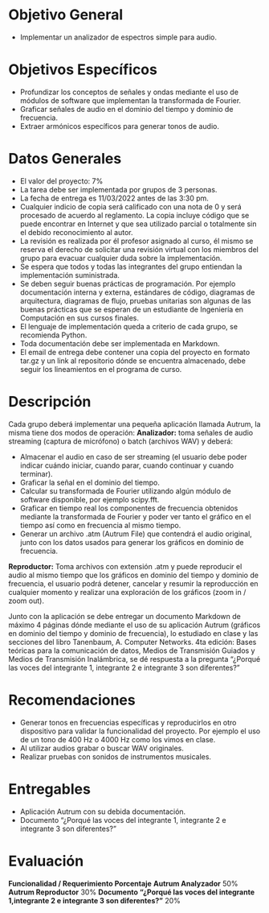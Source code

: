 # Objetivo General
* Implementar un analizador de espectros simple para audio.
# Objetivos Específicos
* Profundizar los conceptos de señales y ondas mediante el uso de módulos de software que implementan la transformada de Fourier.
* Graficar señales de audio en el dominio del tiempo y dominio de frecuencia.
* Extraer armónicos específicos para generar tonos de audio.
# Datos Generales
* El valor del proyecto: 7%
* La tarea debe ser implementada por grupos de 3 personas.
* La fecha de entrega es 11/03/2022 antes de las 3:30 pm.
* Cualquier indicio de copia será calificado con una nota de 0 y será procesado de acuerdo al reglamento. La copia incluye código que se puede encontrar en Internet y que sea utilizado parcial o totalmente sin el debido reconocimiento al autor.
* La revisión es realizada por él profesor asignado al curso, él mismo se reserva el derecho de solicitar una revisión virtual con los miembros del grupo para evacuar cualquier duda sobre la implementación.
* Se espera que todos y todas las integrantes del grupo entiendan la implementación suministrada.
* Se deben seguir buenas prácticas de programación. Por ejemplo documentación interna y externa, estándares de código, diagramas de arquitectura, diagramas de flujo, pruebas unitarias son algunas de las buenas prácticas que se esperan de un estudiante de Ingeniería en Computación en sus cursos finales.
* El lenguaje de implementación queda a criterio de cada grupo, se recomienda Python.
* Toda documentación debe ser implementada en Markdown.
* El email de entrega debe contener una copia del proyecto en formato tar.gz y un link al repositorio dónde se encuentra almacenado, debe seguir los lineamientos en el programa de curso.
# Descripción
Cada grupo deberá implementar una pequeña aplicación llamada Autrum, la misma tiene dos
modos de operación:
**Analizador:** toma señales de audio streaming (captura de micrófono) o batch (archivos WAV) y
deberá:
* Almacenar el audio en caso de ser streaming (el usuario debe poder indicar cuándo iniciar,
cuando parar, cuando continuar y cuando terminar).
* Graficar la señal en el dominio del tiempo.
* Calcular su transformada de Fourier utilizando algún módulo de software disponible, por ejemplo scipy.fft.
* Graficar en tiempo real los componentes de frecuencia obtenidos mediante la transformada de Fourier y poder ver tanto el gráfico en el tiempo así como en frecuencia al mismo tiempo.
* Generar un archivo .atm (Autrum File) que contendrá el audio original, junto con los datos usados para generar los gráficos en dominio de frecuencia.

**Reproductor:** Toma archivos con extensión .atm y puede reproducir el audio al mismo tiempo
que los gráficos en dominio del tiempo y dominio de frecuencia, el usuario podrá detener, cancelar y
resumir la reproducción en cualquier momento y realizar una exploración de los gráficos (zoom in /
zoom out).

Junto con la aplicación se debe entregar un documento Markdown de máximo 4 páginas dónde mediante el uso de su aplicación Autrum (gráficos en dominio del tiempo y dominio de frecuencia), lo estudiado en clase y las secciones del libro Tanenbaum, A. Computer Networks. 4ta edición: Bases teóricas para la comunicación de datos, Medios de Transmisión Guiados y Medios de Transmisión Inalámbrica, se dé respuesta a la pregunta “¿Porqué las voces del integrante 1, integrante 2 e integrante 3 son diferentes?”

# Recomendaciones
* Generar tonos en frecuencias específicas y reproducirlos en otro dispositivo para validar la funcionalidad del proyecto. Por ejemplo el uso de un tono de 400 Hz o 4000 Hz como los vimos en clase.
* Al utilizar audios grabar o buscar WAV originales.
* Realizar pruebas con sonidos de instrumentos musicales.

# Entregables
* Aplicación Autrum con su debida documentación.
* Documento “¿Porqué las voces del integrante 1, integrante 2 e integrante 3 son diferentes?”

# Evaluación
**Funcionalidad / Requerimiento Porcentaje**
**Autrum Analyzador** 50%
**Autrum Reproductor** 30%
**Documento “¿Porqué las voces del integrante 1,integrante 2 e integrante 3 son diferentes?”** 20%